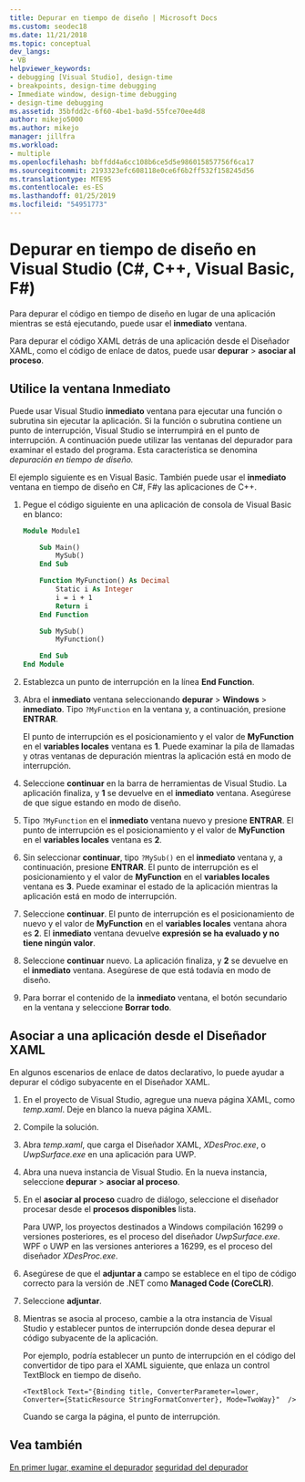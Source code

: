 ```yaml
---
title: Depurar en tiempo de diseño | Microsoft Docs
ms.custom: seodec18
ms.date: 11/21/2018
ms.topic: conceptual
dev_langs:
- VB
helpviewer_keywords:
- debugging [Visual Studio], design-time
- breakpoints, design-time debugging
- Immediate window, design-time debugging
- design-time debugging
ms.assetid: 35bfdd2c-6f60-4be1-ba9d-55fce70ee4d8
author: mikejo5000
ms.author: mikejo
manager: jillfra
ms.workload:
- multiple
ms.openlocfilehash: bbffdd4a6cc108b6ce5d5e986015857756f6ca17
ms.sourcegitcommit: 2193323efc608118e0ce6f6b2ff532f158245d56
ms.translationtype: MTE95
ms.contentlocale: es-ES
ms.lasthandoff: 01/25/2019
ms.locfileid: "54951773"
---
```

# <a name="debug-at-design-time-in-visual-studio-c-c-visual-basic-f"></a>Depurar en tiempo de diseño en Visual Studio (C#, C++, Visual Basic, F#)

Para depurar el código en tiempo de diseño en lugar de una aplicación mientras se está ejecutando, puede usar el **inmediato** ventana. 

Para depurar el código XAML detrás de una aplicación desde el Diseñador XAML, como el código de enlace de datos, puede usar **depurar** > **asociar al proceso**.
  
## <a name="use-the-immediate-window"></a>Utilice la ventana Inmediato  

Puede usar Visual Studio **inmediato** ventana para ejecutar una función o subrutina sin ejecutar la aplicación. Si la función o subrutina contiene un punto de interrupción, Visual Studio se interrumpirá en el punto de interrupción. A continuación puede utilizar las ventanas del depurador para examinar el estado del programa. Esta característica se denomina *depuración en tiempo de diseño.*  

El ejemplo siguiente es en Visual Basic. También puede usar el **inmediato** ventana en tiempo de diseño en C#, F#y las aplicaciones de C++.

1. Pegue el código siguiente en una aplicación de consola de Visual Basic en blanco:  
   
   ```vb  
   Module Module1
   
       Sub Main()
           MySub()
       End Sub
   
       Function MyFunction() As Decimal
           Static i As Integer
           i = i + 1
           Return i
       End Function
   
       Sub MySub()
           MyFunction()
   
       End Sub
   End Module
   ```  
   
1. Establezca un punto de interrupción en la línea **End Function**.  
   
1. Abra el **inmediato** ventana seleccionando **depurar** > **Windows** > **inmediato**. Tipo `?MyFunction` en la ventana y, a continuación, presione **ENTRAR**.   
   
   El punto de interrupción es el posicionamiento y el valor de **MyFunction** en el **variables locales** ventana es **1**. Puede examinar la pila de llamadas y otras ventanas de depuración mientras la aplicación está en modo de interrupción. 
   
1. Seleccione **continuar** en la barra de herramientas de Visual Studio. La aplicación finaliza, y **1** se devuelve en el **inmediato** ventana. Asegúrese de que sigue estando en modo de diseño.  
   
1. Tipo `?MyFunction` en el **inmediato** ventana nuevo y presione **ENTRAR**. El punto de interrupción es el posicionamiento y el valor de **MyFunction** en el **variables locales** ventana es **2**. 
   
1. Sin seleccionar **continuar**, tipo `?MySub()` en el **inmediato** ventana y, a continuación, presione **ENTRAR**. El punto de interrupción es el posicionamiento y el valor de **MyFunction** en el **variables locales** ventana es **3**. Puede examinar el estado de la aplicación mientras la aplicación está en modo de interrupción. 
   
1. Seleccione **continuar**. El punto de interrupción es el posicionamiento de nuevo y el valor de **MyFunction** en el **variables locales** ventana ahora es **2**. El **inmediato** ventana devuelve **expresión se ha evaluado y no tiene ningún valor**.
   
1. Seleccione **continuar** nuevo. La aplicación finaliza, y **2** se devuelve en el **inmediato** ventana. Asegúrese de que está todavía en modo de diseño.
   
1. Para borrar el contenido de la **inmediato** ventana, el botón secundario en la ventana y seleccione **Borrar todo**. 

## <a name="attach-to-an-app-from-the-xaml-designer"></a>Asociar a una aplicación desde el Diseñador XAML

En algunos escenarios de enlace de datos declarativo, lo puede ayudar a depurar el código subyacente en el Diseñador XAML.

1. En el proyecto de Visual Studio, agregue una nueva página XAML, como *temp.xaml*. Deje en blanco la nueva página XAML. 
   
1. Compile la solución.
   
1. Abra *temp.xaml*, que carga el Diseñador XAML, *XDesProc.exe*, o *UwpSurface.exe* en una aplicación para UWP. 
   
1. Abra una nueva instancia de Visual Studio. En la nueva instancia, seleccione **depurar** > **asociar al proceso**. 
   
1. En el **asociar al proceso** cuadro de diálogo, seleccione el diseñador procesar desde el **procesos disponibles** lista.
   
   Para UWP, los proyectos destinados a Windows compilación 16299 o versiones posteriores, es el proceso del diseñador *UwpSurface.exe*. WPF o UWP en las versiones anteriores a 16299, es el proceso del diseñador *XDesProc.exe*.
   
1. Asegúrese de que el **adjuntar a** campo se establece en el tipo de código correcto para la versión de .NET como **Managed Code (CoreCLR)**. 
   
1. Seleccione **adjuntar**.
   
1. Mientras se asocia al proceso, cambie a la otra instancia de Visual Studio y establecer puntos de interrupción donde desea depurar el código subyacente de la aplicación.
   
   Por ejemplo, podría establecer un punto de interrupción en el código del convertidor de tipo para el XAML siguiente, que enlaza un control TextBlock en tiempo de diseño.
   
    ```xaml
    <TextBlock Text="{Binding title, ConverterParameter=lower, Converter={StaticResource StringFormatConverter}, Mode=TwoWay}"  />
    ```
   Cuando se carga la página, el punto de interrupción.
  
## <a name="see-also"></a>Vea también  
 [En primer lugar, examine el depurador](../debugger/debugger-feature-tour.md) [seguridad del depurador](../debugger/debugger-security.md)   